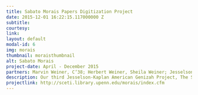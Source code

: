 ```yaml
---
title: Sabato Morais Papers Digitization Project
date: 2015-12-01 16:22:15.117000000 Z
subtitle: 
courtesy: 
link: 
layout: default
modal-id: 6
img: morais
thumbnail: moraisthumbnail
alt: Sabato Morais
project-date: April - December 2015
partners: Marvin Weiner, C‘38; Herbert Weiner, Sheila Weiner; Jesselson Family Foundation; Kaplan Family Foundation; the National Foundation for Jewish Culture; Leslie Delauter; Gina Glasman; Michael Overgard: Heather Newman; Elizabeth Peters.
description: Our third Jesselson-Kaplan American Genizah Project, The Sabato Morais Papers, resulted in the digitization and TEI encoding of the Sabato Morais Papers.  We are in the process of building a searchable database that performs full-text searching of almost every document in the Sabato Morais Papers and displays the images of retrieved documents alongside their encoded transcription.  This project is of interest to scholars of American, Italian and Sephardic Jewish history, religious studies, immigration and ethnic studies, Hebrew language and the history of Biblical interpretation, and the history of scholarship. By making these writings and correspondence of Sabato Morais digitally available, researchers have access to primary sources that document the development of observant Jewish life in the broad context of Victorian culture on both sides of the Atlantic during the nineteenth century.  The Italian-born Morais is chiefly remembered by historians as the founder and first president of the Jewish Theological Seminary, established in New York City in 1886 (today the institutional home of the Conservative denomination of American Judaism). He also was an outspoken intellectual force whose public concerns, such as religious freedom, human rights, antislavery and the abolition of the death penalty were national and international in scope. After his death, Cyrus Adler, the first operating president of Dropsie College and one of American Jewry's most visible public figures in the early twentieth century, described Morais as “the representative American Jew” to his co-religionists of England, France, Italy, and the Orient. The New York Times remembered Morais as "the most eminent rabbi in this country . . . a powerful and aggressive factor in discussions of vast import and interest to millions of people; a deep, incisive, fearless thinker, speaker, and writer."
projectlink: http://sceti.library.upenn.edu/morais/index.cfm
---
```


